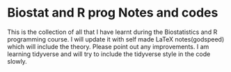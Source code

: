 # Biostat and R prog Notes and codes

This is the collection of all that I have learnt during the Biostatistics and R programming course. 
I will update it with self made LaTeX notes(godspeed) which will include the theory. 
Please point out any improvements. I am learning tidyverse and will try to include the tidyverse style in the code slowly.
